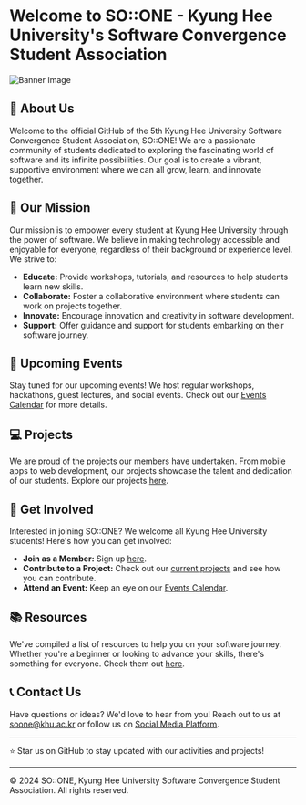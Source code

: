 # Welcome to SO::ONE - Kyung Hee University's Software Convergence Student Association

![Banner Image](link_to_an_appropriate_banner_image)

## 🌟 About Us

Welcome to the official GitHub of the 5th Kyung Hee University Software Convergence Student Association, SO::ONE! We are a passionate community of students dedicated to exploring the fascinating world of software and its infinite possibilities. Our goal is to create a vibrant, supportive environment where we can all grow, learn, and innovate together.

## 🚀 Our Mission

Our mission is to empower every student at Kyung Hee University through the power of software. We believe in making technology accessible and enjoyable for everyone, regardless of their background or experience level. We strive to:

- **Educate:** Provide workshops, tutorials, and resources to help students learn new skills.
- **Collaborate:** Foster a collaborative environment where students can work on projects together.
- **Innovate:** Encourage innovation and creativity in software development.
- **Support:** Offer guidance and support for students embarking on their software journey.

## 📅 Upcoming Events

Stay tuned for our upcoming events! We host regular workshops, hackathons, guest lectures, and social events. Check out our [Events Calendar](link_to_events_calendar) for more details.

## 💻 Projects

We are proud of the projects our members have undertaken. From mobile apps to web development, our projects showcase the talent and dedication of our students. Explore our projects [here](link_to_projects_page).

## 🤝 Get Involved

Interested in joining SO::ONE? We welcome all Kyung Hee University students! Here's how you can get involved:

- **Join as a Member:** Sign up [here](link_to_membership_form).
- **Contribute to a Project:** Check out our [current projects](link_to_projects_page) and see how you can contribute.
- **Attend an Event:** Keep an eye on our [Events Calendar](link_to_events_calendar).

## 📚 Resources

We've compiled a list of resources to help you on your software journey. Whether you're a beginner or looking to advance your skills, there's something for everyone. Check them out [here](link_to_resources_page).

## 📞 Contact Us

Have questions or ideas? We'd love to hear from you! Reach out to us at [soone@khu.ac.kr](mailto:soone@khu.ac.kr) or follow us on [Social Media Platform](link_to_social_media).

---

⭐️ Star us on GitHub to stay updated with our activities and projects!

---

© 2024 SO::ONE, Kyung Hee University Software Convergence Student Association. All rights reserved.
